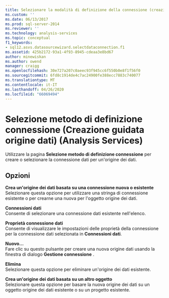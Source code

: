 ```yaml
---
title: Selezionare la modalità di definizione della connessione (creazione guidata origine dati) (Analysis Services) | Microsoft Docs
ms.custom: ''
ms.date: 06/13/2017
ms.prod: sql-server-2014
ms.reviewer: ''
ms.technology: analysis-services
ms.topic: conceptual
f1_keywords:
- sql12.asvs.datasourcewizard.selectdataconnection.f1
ms.assetid: 425b2172-93a1-4f93-8945-cdeaa3e8bd67
author: minewiskan
ms.author: owend
manager: craigg
ms.openlocfilehash: 30e727a207c0aeec93f945cc6f550b0e8f1f56f0
ms.sourcegitcommit: 6fd8c1914de4c7ac24900fe388ecc7883c740077
ms.translationtype: MT
ms.contentlocale: it-IT
ms.lasthandoff: 04/26/2020
ms.locfileid: "66069494"
---
```

# <a name="select-how-to-define-the-connection-data-source-wizard-analysis-services"></a>Selezione metodo di definizione connessione (Creazione guidata origine dati) (Analysis Services)
  Utilizzare la pagina **Selezione metodo di definizione connessione** per creare o selezionare la connessione dati per un'origine dei dati.  
  
## <a name="options"></a>Opzioni  
 **Crea un'origine dei dati basata su una connessione nuova o esistente**  
 Selezionare questa opzione per utilizzare una stringa di connessione esistente o per crearne una nuova per l'oggetto origine dei dati.  
  
 **Connessioni dati**  
 Consente di selezionare una connessione dati esistente nell'elenco.  
  
 **Proprietà connessione dati**  
 Consente di visualizzare le impostazioni delle proprietà della connessione per la connessione dati selezionata in **Connessioni dati**.  
  
 **Nuovo...**  
 Fare clic su questo pulsante per creare una nuova origine dati usando la finestra di dialogo **Gestione connessione** .  
  
 **Elimina**  
 Selezionare questa opzione per eliminare un'origine dei dati esistente.  
  
 **Crea un'origine dei dati basata su un altro oggetto**  
 Selezionare questa opzione per basare la nuova origine dei dati su un oggetto origine dei dati esistente o su un progetto esistente.  
  
  
